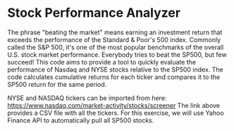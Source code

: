 # Stock Performance Analyzer
The phrase "beating the market" means earning an investment return that exceeds the performance of the Standard & Poor's 500 index. Commonly called the S&P 500, it's one of the most popular benchmarks of the overall U.S. stock market performance.
Everybody tries to beat the SP500, but few succeed! This code aims to provide a tool to quickly evaluate the performance of Nasdaq and NYSE stocks relative to the SP500 index.
The code calculates cumulative returns for each ticker and compares it to the SP500 return for the same period.


NYSE and NASDAQ tickers can be imported from here: https://www.nasdaq.com/market-activity/stocks/screener
The link above provides a CSV file with all the tickers. 
For this exercise, we will use Yahoo Finance API to automatically pull all SP500 stocks. 
